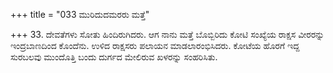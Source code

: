 +++
title = "033 ಮುರಿದುದಮರರು ಮತ್ತೆ"

+++
33. ದೇವತೆಗಳು ಸೋತು ಹಿಂದಿರುಗಿದರು.  ಆಗ ನಾನು ಮತ್ತೆ ಬೊಬ್ಬಿರಿದು ಕೋಟಿ ಸಂಖ್ಯೆಯ ರಾಕ್ಷಸ ವೀರರನ್ನು ಇಂದ್ರಬಾಣದಿಂದ ಕೊಂದೆನು. ಉಳಿದ ರಾಕ್ಷಸರು ಪಲಾಯನ ಮಾಡಲಾರಂಭಿಸಿದರು.  ಕೋಟೆಯ ಹೊರಗೆ ಇದ್ದ ಸುರಬಲವು ಮುಂದೊತ್ತಿ ಬಂದು ದುರ್ಗದ ಮೇಲಿರುವ ಖಳರನ್ನು ಸಂಹರಿಸಿತು.